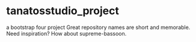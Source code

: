 # tanatosstudio_project
a bootstrap four project Great repository names are short and memorable. Need inspiration? How about supreme-bassoon.
